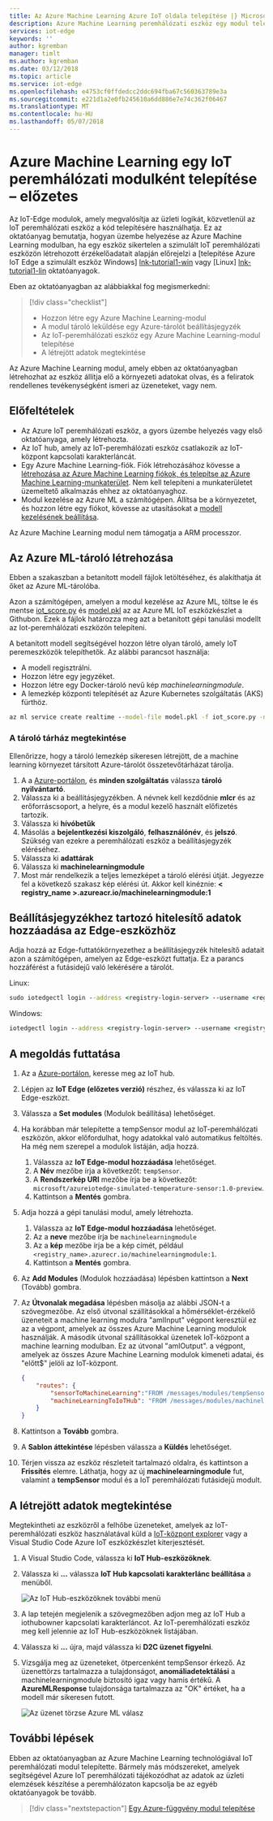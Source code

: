 ```yaml
---
title: Az Azure Machine Learning Azure IoT oldala telepítése |} Microsoft Docs
description: Azure Machine Learning peremhálózati eszköz egy modul telepítése
services: iot-edge
keywords: ''
author: kgremban
manager: timlt
ms.author: kgremban
ms.date: 03/12/2018
ms.topic: article
ms.service: iot-edge
ms.openlocfilehash: e4753cf0ffdedcc2ddc694fba67c560363789e3a
ms.sourcegitcommit: e221d1a2e0fb245610a6dd886e7e74c362f06467
ms.translationtype: MT
ms.contentlocale: hu-HU
ms.lasthandoff: 05/07/2018
---
```

# <a name="deploy-azure-machine-learning-as-an-iot-edge-module---preview"></a>Azure Machine Learning egy IoT peremhálózati modulként telepítése – előzetes

Az IoT-Edge modulok, amely megvalósítja az üzleti logikát, közvetlenül az IoT peremhálózati eszköz a kód telepítésére használhatja. Ez az oktatóanyag bemutatja, hogyan üzembe helyezése az Azure Machine Learning modulban, ha egy eszköz sikertelen a szimulált IoT peremhálózati eszközön létrehozott érzékelőadatait alapján előrejelzi a [telepítése Azure IoT Edge a szimulált eszköz Windows] [ lnk-tutorial1-win] vagy [Linux] [ lnk-tutorial1-lin] oktatóanyagok.

Eben az oktatóanyagban az alábbiakkal fog megismerkedni:

> [!div class="checklist"]
> * Hozzon létre egy Azure Machine Learning-modul
> * A modul tároló leküldése egy Azure-tárolót beállításjegyzék
> * Az IoT-peremhálózati eszköz egy Azure Machine Learning-modul telepítése
> * A létrejött adatok megtekintése

Az Azure Machine Learning modul, amely ebben az oktatóanyagban létrehozhat az eszköz állítja elő a környezeti adatokat olvas, és a feliratok rendellenes tevékenységként ismeri az üzeneteket, vagy nem.

## <a name="prerequisites"></a>Előfeltételek

* Az Azure IoT peremhálózati eszköz, a gyors üzembe helyezés vagy első oktatóanyaga, amely létrehozta.
* Az IoT hub, amely az IoT-peremhálózati eszköz csatlakozik az IoT-központ kapcsolati karakterláncát.
* Egy Azure Machine Learning-fiók. Fiók létrehozásához kövesse a [létrehozása az Azure Machine Learning fiókok, és telepítse az Azure Machine Learning-munkaterület](../machine-learning/service/quickstart-installation.md#create-azure-machine-learning-services-accounts). Nem kell telepíteni a munkaterületet üzemeltető alkalmazás ehhez az oktatóanyaghoz.
* Modul kezelése az Azure ML a számítógépen. Állítsa be a környezetet, és hozzon létre egy fiókot, kövesse az utasításokat a [modell kezelésének beállítása](https://docs.microsoft.com/azure/machine-learning/desktop-workbench/deployment-setup-configuration).

Az Azure Machine Learning modul nem támogatja a ARM processzor.

## <a name="create-the-azure-ml-container"></a>Az Azure ML-tároló létrehozása
Ebben a szakaszban a betanított modell fájlok letöltéséhez, és alakíthatja át őket az Azure ML-tárolóba.

Azon a számítógépen, amelyen a modul kezelése az Azure ML, töltse le és mentse [iot_score.py](https://github.com/Azure/ai-toolkit-iot-edge/blob/master/IoT%20Edge%20anomaly%20detection%20tutorial/iot_score.py) és [model.pkl](https://github.com/Azure/ai-toolkit-iot-edge/blob/master/IoT%20Edge%20anomaly%20detection%20tutorial/model.pkl) az az Azure ML IoT eszközkészlet a Githubon. Ezek a fájlok határozza meg azt a betanított gépi tanulási modellt az Iot-peremhálózati eszközön telepíteni.

A betanított modell segítségével hozzon létre olyan tároló, amely IoT peremeszközök telepíthetők. Az alábbi parancsot használja:

   * A modell regisztrálni.
   * Hozzon létre egy jegyzéket.
   * Hozzon létre egy Docker-tároló nevű kép *machinelearningmodule*.
   * A lemezkép központi telepítését az Azure Kubernetes szolgáltatás (AKS) fürthöz.

```cmd
az ml service create realtime --model-file model.pkl -f iot_score.py -n machinelearningmodule -r python
```

### <a name="view-the-container-repository"></a>A tároló tárház megtekintése

Ellenőrizze, hogy a tároló lemezkép sikeresen létrejött, de a machine learning környezet társított Azure-tárolót összetevőtárházat tárolja.

1. A a [Azure-portálon](https://portal.azure.com), és **minden szolgáltatás** válassza **tároló nyilvántartó**.
2. Válassza ki a beállításjegyzékben. A névnek kell kezdődnie **mlcr** és az erőforráscsoport, a helyre, és a modul kezelő használt előfizetés tartozik.
3. Válassza ki **hívóbetűk**
4. Másolás a **bejelentkezési kiszolgáló**, **felhasználónév**, és **jelszó**.  Szükség van ezekre a peremhálózati eszköz a beállításjegyzék eléréséhez.
5. Válassza ki **adattárak**
6. Válassza ki **machinelearningmodule**
7. Most már rendelkezik a teljes lemezképet a tároló elérési útját. Jegyezze fel a következő szakasz kép elérési út. Akkor kell kinéznie: **< registry_name >.azureacr.io/machinelearningmodule:1**

## <a name="add-registry-credentials-to-your-edge-device"></a>Beállításjegyzékhez tartozó hitelesítő adatok hozzáadása az Edge-eszközhöz

Adja hozzá az Edge-futtatókörnyezethez a beállításjegyzék hitelesítő adatait azon a számítógépen, amelyen az Edge-eszközt futtatja. Ez a parancs hozzáférést a futásidejű való lekérésére a tárolót.

Linux:
   ```cmd
   sudo iotedgectl login --address <registry-login-server> --username <registry-username> --password <registry-password>
   ```

Windows:
   ```cmd
   iotedgectl login --address <registry-login-server> --username <registry-username> --password <registry-password>
   ```

## <a name="run-the-solution"></a>A megoldás futtatása

1. Az a [Azure-portálon](https://portal.azure.com), keresse meg az IoT hub.
1. Lépjen az **IoT Edge (előzetes verzió)** részhez, és válassza ki az IoT Edge-eszközt.
1. Válassza a **Set modules** (Modulok beállítása) lehetőséget.
1. Ha korábban már telepítette a tempSensor modul az IoT-peremhálózati eszközön, akkor előfordulhat, hogy adatokkal való automatikus feltöltés. Ha még nem szerepel a modulok listáján, adja hozzá.
    1. Válassza az **IoT Edge-modul hozzáadása** lehetőséget.
    2. A **Név** mezőbe írja a következőt: `tempSensor`.
    3. A **Rendszerkép URI** mezőbe írja be a következőt: `microsoft/azureiotedge-simulated-temperature-sensor:1.0-preview`.
    4. Kattintson a **Mentés** gombra.
1. Adja hozzá a gépi tanulási modul, amely létrehozta.
    1. Válassza az **IoT Edge-modul hozzáadása** lehetőséget.
    1. Az a **neve** mezőbe írja be `machinelearningmodule`
    1. Az a **kép** mezőbe írja be a kép címét, például `<registry_name>.azurecr.io/machinelearningmodule:1`.
    1. Kattintson a **Mentés** gombra.
1. Az **Add Modules** (Modulok hozzáadása) lépésben kattintson a **Next** (Tovább) gombra.
1. Az **Útvonalak megadása** lépésben másolja az alábbi JSON-t a szövegmezőbe. Az első útvonal szállításokkal a hőmérséklet-érzékelő üzeneteit a machine learning modulra "amlInput" végpont keresztül ez az a végpont, amelyek az összes Azure Machine Learning modulok használják. A második útvonal szállításokkal üzenetek IoT-központ a machine learning modulban. Ez az útvonal "amlOutput". a végpont, amelyek az összes Azure Machine Learning modulok kimeneti adatai, és "előtt$" jelöli az IoT-központ.

    ```json
    {
        "routes": {
            "sensorToMachineLearning":"FROM /messages/modules/tempSensor/outputs/temperatureOutput INTO BrokeredEndpoint(\"/modules/machinelearningmodule/inputs/amlInput\")",
            "machineLearningToIoTHub": "FROM /messages/modules/machinelearningmodule/outputs/amlOutput INTO $upstream"
        }
    }
    ```

1. Kattintson a **Tovább** gombra.
1. A **Sablon áttekintése** lépésben válassza a **Küldés** lehetőséget.
1. Térjen vissza az eszköz részleteit tartalmazó oldalra, és kattintson a **Frissítés** elemre.  Láthatja, hogy az új **machinelearningmodule** fut, valamint a **tempSensor** modul és a IoT peremhálózati futásidejű modult.

## <a name="view-generated-data"></a>A létrejött adatok megtekintése

Megtekintheti az eszközről a felhőbe üzeneteket, amelyek az IoT-peremhálózati eszköz használatával küld a [IoT-központ explorer](https://github.com/azure/iothub-explorer) vagy a Visual Studio Code Azure IoT eszközkészlet kiterjesztését.

1. A Visual Studio Code, válassza ki **IoT Hub-eszközöknek**.
2. Válassza ki **...**  válassza **IoT Hub kapcsolati karakterlánc beállítása** a menüből.

   ![Az IoT Hub-eszközöknek további menü](./media/tutorial-deploy-machine-learning/set-connection.png)

3. A lap tetején megjelenik a szövegmezőben adjon meg az IoT Hub a iothubowner kapcsolati karakterláncot. Az IoT-peremhálózati eszköz meg kell jelennie az IoT Hub-eszközöknek listájában.
4. Válassza ki **...**  újra, majd válassza ki **D2C üzenet figyelni**.
5. Vizsgálja meg az üzeneteket, ötpercenként tempSensor érkező. Az üzenettörzs tartalmazza a tulajdonságot, **anomáliadetektálási** a machinelearningmodule biztosító igaz vagy hamis értékű. A **AzureMLResponse** tulajdonsága tartalmazza az "OK" értéket, ha a modell már sikeresen futott.

   ![Az üzenet törzse Azure ML válasz](./media/tutorial-deploy-machine-learning/ml-output.png)

## <a name="next-steps"></a>További lépések

Ebben az oktatóanyagban az Azure Machine Learning technológiával IoT peremhálózati modul telepítette. Bármely más módszereket, amelyek segítségével Azure IoT peremhálózati tájékozódhat az adatok az üzleti elemzések készítése a peremhálózaton kapcsolja be az egyéb oktatóanyagok be tovább.

> [!div class="nextstepaction"]
> [Egy Azure-függvény modul telepítése](tutorial-deploy-function.md)

<!--Links-->
[lnk-tutorial1-win]: tutorial-simulate-device-windows.md
[lnk-tutorial1-lin]: tutorial-simulate-device-linux.md
